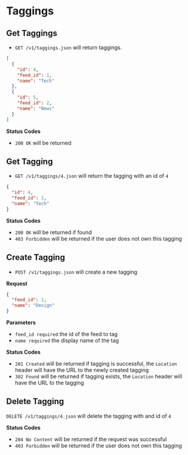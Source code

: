 Taggings
========

Get Taggings
------------

 - `GET /v1/taggings.json` will return taggings.


```json
[
  {
    "id": 4,
    "feed_id": 1,
    "name": "Tech"
  },
  {
    "id": 5,
    "feed_id": 2,
    "name": "News"
  }
]
```

**Status Codes**

- `200 OK` will be returned

Get Tagging
-----------

- `GET /v1/taggings/4.json` will return the tagging with an id of `4`

```json
{
  "id": 4,
  "feed_id": 1,
  "name": "Tech"
}
```

**Status Codes**

- `200 OK` will be returned if found
- `403 Forbidden` will be returned if the user does not own this tagging

Create Tagging
--------------

- `POST /v1/taggings.json` will create a new tagging

**Request**

```json
{
  "feed_id": 1,
  "name": "Design"
}
```

**Parameters**

- `feed_id required` the id of the feed to tag
- `name required` the display name of the tag

**Status Codes**

- `201 Created` will be returned if tagging is successful, the `Location` header will have the URL to the newly created tagging
- `302 Found` will be returned if tagging exists, the `Location` header will have the URL to the tagging


Delete Tagging
--------------

`DELETE /v1/taggings/4.json` will delete the tagging with and id of `4`

**Status Codes**

- `204 No Content` will be returned if the request was successful
- `403 Forbidden` will be returned if the user does not own this tagging
